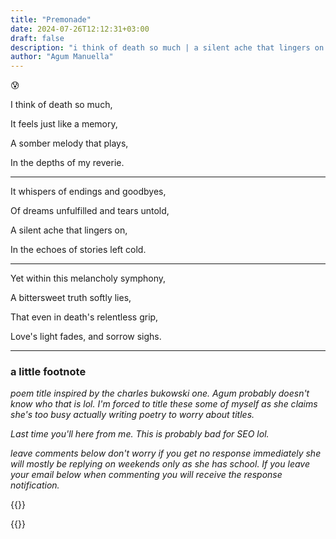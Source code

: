 ```yaml
---
title: "Premonade"
date: 2024-07-26T12:12:31+03:00
draft: false
description: "i think of death so much | a silent ache that lingers on | a poem on death and life, love |  the bittersweet truth"
author: "Agum Manuella"
---
```


😰

I think of death so much,

It feels just like a memory,

A somber melody that plays,

In the depths of my reverie.

___

It whispers of endings and goodbyes,

Of dreams unfulfilled and tears untold,

A silent ache that lingers on,

In the echoes of stories left cold.

___

Yet within this melancholy symphony,

A bittersweet truth softly lies,

That even in death's relentless grip,

Love's light fades, and sorrow sighs.

___

### a little footnote

*poem title inspired by the charles bukowski one. Agum probably doesn't know who
that is lol. I'm forced to title these some of myself as she claims she's too 
busy actually writing poetry to worry about titles.*

*Last time you'll here from me. This is probably bad for SEO lol.*

*leave comments below don't worry if you get no response immediately she will 
mostly be replying on weekends only as she has school. If you leave your email
below when commenting you will receive the response notification.*

{{<comments>}}

{{<mini-toc>}}
